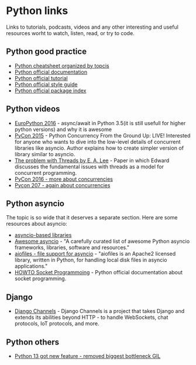 # Python links
Links to tutorials, podcasts, videos and any other interesting and useful resources worht to watch, listen, read, or try to code.

## Python good practice

- [Python cheatsheet organized by topcis](https://www.pythonsheets.com/)
- [Python official documentation](https://docs.python.org/3/)
- [Python official tutorial](https://docs.python.org/3/tutorial/index.html)
- [Python official style guide](https://www.python.org/dev/peps/pep-0008/)
- [Python official package index](https://pypi.org/)

## Python videos

- [EuroPython 2016](https://www.youtube.com/watch?v=m28fiN9y_r8) - async/await in Python 3.5(it is still usefull for higher python versions) and why it is awesome
- [PyCon 2015](https://www.youtube.com/watch?v=MCs5OvhV9S4) - Python Concurrency From the Ground Up: LIVE! Interested for anyone who wants to dive into the low-level details of concurrent libraries like asyncio. Author explains how to create simpler version of library similar to asyncio.
- [The problem with Threads by E. A. Lee](https://www2.eecs.berkeley.edu/Pubs/TechRpts/2006/EECS-2006-1.pdf) - Paper in which Edward discusses the fundamental issues with threads as a model for concurrent programming.
- [PyCon 2016 - more about concurrencies](https://www.youtube.com/watch?v=Bv25Dwe84g0)
- [Pycon 207 - again about concurrencies](https://www.youtube.com/watch?v=9zinZmE3Ogk)

## Python asyncio
The topic is so wide that it deserves a separate section. Here are some resources about asyncio:
- [asyncio-based libraries](https://github.com/aio-libs)
- [Awesome asyncio](https://github.com/timofurrer/awesome-asyncio) -  "A carefully curated list of awesome Python asyncio frameworks, libraries, software and resources."
- [aiofiles - file support for asyncio](https://github.com/Tinche/aiofiles) - "aiofiles is an Apache2 licensed library, written in Python, for handling local disk files in asyncio applications."
- [HOWTO Socket Programmoing](https://docs.python.org/3/howto/sockets.html) - Python official documentation about socket programming.

## Django
- [Django Channels](https://channels.readthedocs.io/en/latest/) - Django Channels is a project that takes Django and extends its abilities beyond HTTP - to handle WebSockets, chat protocols, IoT protocols, and more.

## Python others
- [Python 13 got new feature - removed biggest bottleneck GIL](https://www.kubeblogs.com/pythons-biggest-bottleneck-just-got-optional/)